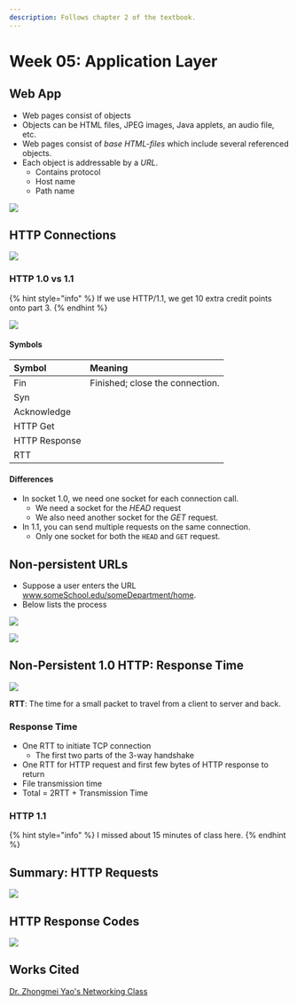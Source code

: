 ```yaml
---
description: Follows chapter 2 of the textbook.
---
```


# Week 05: Application Layer

## Web App

* Web pages consist of objects
* Objects can be HTML files, JPEG images, Java applets, an audio file, etc.
* Web pages consist of _base HTML-files_ which include several referenced objects.
* Each object is addressable by a _URL_.
  * Contains protocol
  * Host name
  * Path name

![](../../.gitbook/assets/image%20%28394%29.png)

## HTTP Connections

![](../../.gitbook/assets/image%20%28393%29.png)

### HTTP 1.0 vs 1.1

{% hint style="info" %}
If we use HTTP/1.1, we get 10 extra credit points onto part 3.
{% endhint %}

![](../../.gitbook/assets/image%20%28403%29.png)

#### Symbols

| Symbol | Meaning |
| :--- | :--- |
| Fin | Finished; close the connection. |
| Syn |  |
| Acknowledge |  |
| HTTP Get |  |
| HTTP Response |  |
| RTT |  |

#### Differences

* In socket 1.0, we need one socket for each connection call.
  * We need a socket for the _HEAD_ request
  * We also need another socket for the _GET_ request.
* In 1.1, you can send multiple requests on the same connection.
  * Only one socket for both the `HEAD` and `GET` request.

## Non-persistent URLs

* Suppose a user enters the URL www.someSchool.edu/someDepartment/home.
* Below lists the process

![](../../.gitbook/assets/image%20%28396%29.png)

![](../../.gitbook/assets/image%20%28406%29.png)

## Non-Persistent 1.0 HTTP: Response Time

![](../../.gitbook/assets/image%20%28402%29.png)

**RTT**: The time for a small packet to travel from a client to server and back.

### Response Time

* One RTT to initiate TCP connection
  * The first two parts of the 3-way handshake
* One RTT for HTTP request and first few bytes of HTTP response to return
* File transmission time
* Total = 2RTT + Transmission Time

### HTTP 1.1

{% hint style="info" %}
I missed about 15 minutes of class here.
{% endhint %}

## Summary: HTTP Requests

![](../../.gitbook/assets/image%20%28404%29.png)

## HTTP Response Codes

![](../../.gitbook/assets/image%20%28392%29.png)















































## Works Cited

[Dr. Zhongmei Yao's Networking Class](https://academic.udayton.edu/zhongmeiyao/)







